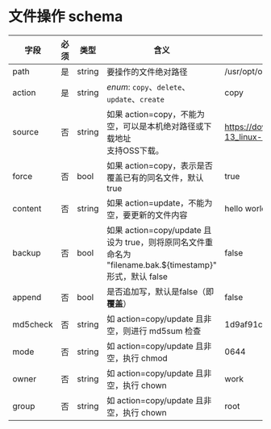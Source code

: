 # 文件操作 schema
| 字段     | 必须 | 类型   | 含义                                                         | 示例                                                         |
| -------- | ---- | ------ | ------------------------------------------------------------ | ------------------------------------------------------------ |
| path     | 是   | string | 要操作的文件绝对路径                                         | /usr/opt/openjdk.tar.gz                                      |
| action   | 是   | string | _enum_: `copy`、`delete`、`update`、`create`                 | copy                                                         |
| source   | 否   | string | 如果 action=copy，不能为空，可以是本机绝对路径或下载地址<br>支持OSS下载。 | https://download.java.net/java/GA/jdk13/5b8a42f3905b406298b72d750b6919f6/33/GPL/openjdk-13_linux-x64_bin.tar.gz |
| force    | 否   | bool   | 如果 action=copy，表示是否覆盖已有的同名文件，默认 true      | true                                                         |
| content  | 否   | string | 如果 action=update，不能为空，要更新的文件内容               | hello world!                                                 |
| backup   | 否   | bool   | 如果 action=copy/update 且设为 true，则将原同名文件重命名为 "filename.bak.${timestamp}" 形式，默认 false | false                                                        |
| append   | 否   | bool   | 是否追加写，默认是false（即**覆盖**）                        | false                                                        |
| md5check | 否   | string | 如 action=copy/update 且非空，则进行 md5sum 检查             | 1d9af91cd042b403e75badd110ccf751                             |
| mode     | 否   | string | 如 action=copy/update 且非空，执行 chmod                     | 0644                                                         |
| owner    | 否   | string | 如 action=copy/update 且非空，执行 chown                     | work                                                         |
| group    | 否   | string | 如 action=copy/update 且非空，执行 chown                     | root                                                         |


